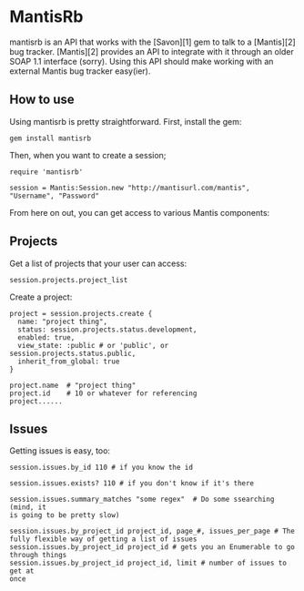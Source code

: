 MantisRb
========

mantisrb is an API that works with the [Savon][1] gem to talk to a [Mantis][2]
bug tracker.  [Mantis][2] provides an API to integrate with it through an older
SOAP 1.1 interface (sorry).  Using this API should make working with an
external Mantis bug tracker easy(ier).

How to use
----------

Using mantisrb is pretty straightforward.  First, install the gem:

    gem install mantisrb

Then, when you want to create a session;

    require 'mantisrb'

    session = Mantis:Session.new "http://mantisurl.com/mantis", "Username", "Password"

From here on out, you can get access to various Mantis components:

Projects
--------

Get a list of projects that your user can access:

    session.projects.project_list

Create a project:

    project = session.projects.create {
      name: "project thing",
      status: session.projects.status.development,
      enabled: true,
      view_state: :public # or 'public', or session.projects.status.public,
      inherit_from_global: true
    }

    project.name  # "project thing"
    project.id    # 10 or whatever for referencing
    project......

Issues
------

Getting issues is easy, too:

    session.issues.by_id 110 # if you know the id

    session.issues.exists? 110 # if you don't know if it's there

    session.issues.summary_matches "some regex"  # Do some ssearching (mind, it
    is going to be pretty slow)

    session.issues.by_project_id project_id, page_#, issues_per_page # The
    fully flexible way of getting a list of issues
    session.issues.by_project_id project_id # gets you an Enumerable to go
    through things
    session.issues.by_project_id project_id, limit # number of issues to get at
    once

